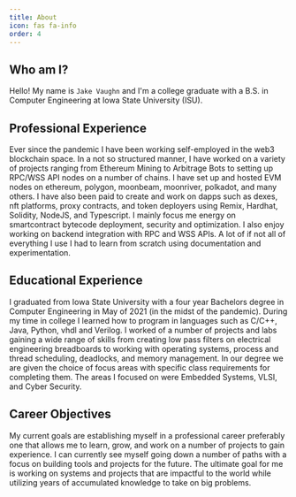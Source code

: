 ```yaml
---
title: About
icon: fas fa-info
order: 4
---
```


## Who am I?

Hello!
My name is `Jake Vaughn` and I'm a college graduate with a B.S. in Computer Engineering at Iowa State University (ISU).

## Professional Experience

Ever since the pandemic I have been working self-employed in the web3 blockchain space. In a not so structured manner, I have worked on a variety of projects ranging from Ethereum Mining to Arbitrage Bots to setting up RPC/WSS API nodes on a number of chains. I have set up and hosted EVM nodes on ethereum, polygon, moonbeam, moonriver, polkadot, and many others. I have also been paid to create and work on dapps such as dexes, nft platforms, proxy contracts, and token deployers using Remix, Hardhat, Solidity, NodeJS, and Typescript. I mainly focus me energy on smartcontract bytecode deployment, security and optimization. I also enjoy working on backend integration with RPC and WSS APIs. A lot of if not all of everything I use I had to learn from scratch using documentation and experimentation.

## Educational Experience

I graduated from Iowa State University with a four year Bachelors degree in Computer Engineering in May of 2021 (in the midst of the pandemic). During my time in college I learned how to program in languages such as C/C++, Java, Python, vhdl and Verilog. I worked of a number of projects and labs gaining a wide range of skills from creating low pass filters on electrical engineering breadboards to working with operating systems, process and thread scheduling, deadlocks, and memory management. In our degree we are given the choice of focus areas with specific class requirements for completing them. The areas I focused on were Embedded Systems, VLSI, and Cyber Security.

## Career Objectives

My current goals are establishing myself in a professional career preferably one that allows me to learn, grow, and work on a number of projects to gain experience. I can currently see myself going down a number of paths with a focus on building tools and projects for the future. The ultimate goal for me is working on systems and projects that are impactful to the world while utilizing years of accumulated knowledge to take on big problems.

